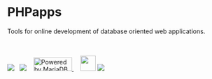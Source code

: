 <h1>PHPapps</h1>

Tools for online development of database oriented web applications.<br><br><br>

<a href="http://www.php.net/"><img src="http://php.net//images/logos/php-power-white.gif"></a>&nbsp;&nbsp;&nbsp;<a href="http://www.smarty.net"><img src="http://www.smarty.net/images/icons/smarty_icon.gif"></a>&nbsp;&nbsp;&nbsp;
<a href="https://mariadb.org">
  <img src="http://badges.mariadb.org/mariadb-badge-88x31.png"
    width="88" height="31" border="0" alt="Powered by MariaDB"
    title="Powered by MariaDB" />
</a>&nbsp;&nbsp;&nbsp;
<a href="http://codemirror.net/2/"><img height="35" src="http://codemirror.net/doc/logo.png"></a>
<a href=""><img src="https://download-codeplex.sec.s-msft.com/Download?ProjectName=phpexcel&DownloadId=65397&Build=21031"></a>
